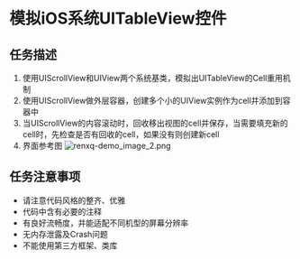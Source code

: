 # 模拟iOS系统UITableView控件

## 任务描述
1. 使用UIScrollView和UIView两个系统基类，模拟出UITableView的Cell重用机制
2. 使用UIScrollView做外层容器，创建多个小的UIView实例作为cell并添加到容器中
3. 当UIScrollView的内容滚动时，回收移出视图的cell并保存，当需要填充新的cell时，先检查是否有回收的cell，如果没有则创建新cell
4. 界面参考图
![renxq-demo_image_2.png](https://ooo.0o0.ooo/2017/04/24/58fd69af09f6e.png)

## 任务注意事项
* 请注意代码风格的整齐、优雅
* 代码中含有必要的注释
* 有良好流畅度，并能适配不同机型的屏幕分辨率
* 无内存泄露及Crash问题
* 不能使用第三方框架、类库